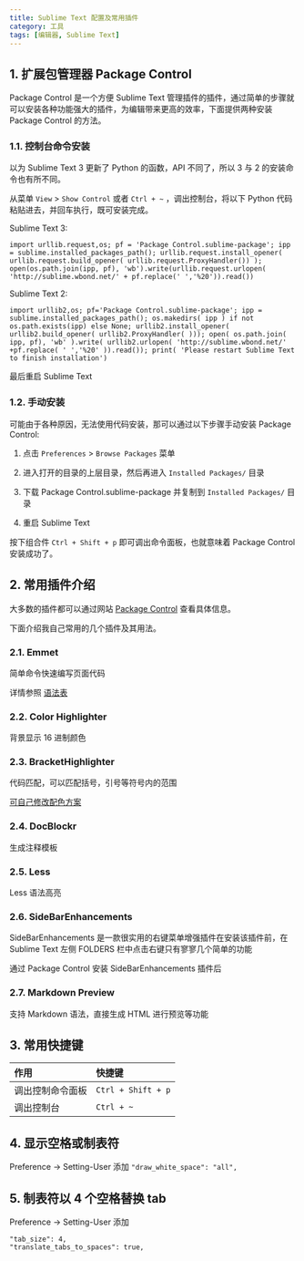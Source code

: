 ```yaml
---
title: Sublime Text 配置及常用插件
category: 工具
tags: [编辑器, Sublime Text]
---
```


## 1. 扩展包管理器 Package Control

Package Control 是一个方便 Sublime Text 管理插件的插件，通过简单的步骤就可以安装各种功能强大的插件，为编辑带来更高的效率，下面提供两种安装 Package Control 的方法。

### 1.1. 控制台命令安装

以为 Sublime Text 3 更新了 Python 的函数，API 不同了，所以 3 与 2 的安装命令也有所不同。

从菜单 `View` > `Show Control` 或者 `Ctrl + ~` ，调出控制台，将以下 Python 代码粘贴进去，并回车执行，既可安装完成。

Sublime Text 3:

```
import urllib.request,os; pf = 'Package Control.sublime-package'; ipp = sublime.installed_packages_path(); urllib.request.install_opener( urllib.request.build_opener( urllib.request.ProxyHandler()) ); open(os.path.join(ipp, pf), 'wb').write(urllib.request.urlopen( 'http://sublime.wbond.net/' + pf.replace(' ','%20')).read())
```

Sublime Text 2:

```
import urllib2,os; pf='Package Control.sublime-package'; ipp = sublime.installed_packages_path(); os.makedirs( ipp ) if not os.path.exists(ipp) else None; urllib2.install_opener( urllib2.build_opener( urllib2.ProxyHandler( ))); open( os.path.join( ipp, pf), 'wb' ).write( urllib2.urlopen( 'http://sublime.wbond.net/' +pf.replace( ' ','%20' )).read()); print( 'Please restart Sublime Text to finish installation')
```

最后重启 Sublime Text

### 1.2. 手动安装

可能由于各种原因，无法使用代码安装，那可以通过以下步骤手动安装 Package Control:

1. 点击 `Preferences` > `Browse Packages` 菜单

2. 进入打开的目录的上层目录，然后再进入 `Installed Packages/` 目录

3. 下载 Package Control.sublime-package 并复制到 `Installed Packages/` 目录

4. 重启 Sublime Text

按下组合件 `Ctrl + Shift + p` 即可调出命令面板，也就意味着 Package Control 安装成功了。

## 2. 常用插件介绍

大多数的插件都可以通过网站 [Package Control](https://packagecontrol.io/) 查看具体信息。

下面介绍我自己常用的几个插件及其用法。

### 2.1. Emmet

简单命令快速编写页面代码

详情参照 [语法表](http://docs.emmet.io/cheat-sheet/)

### 2.2. Color Highlighter

背景显示 16 进制颜色

### 2.3. BracketHighlighter

代码匹配，可以匹配括号，引号等符号内的范围

[可自己修改配色方案](http://www.dbpoo.com/sublime-text3-brackethighlighter/)

### 2.4. DocBlockr

生成注释模板

### 2.5. Less

Less 语法高亮

### 2.6. SideBarEnhancements

SideBarEnhancements 是一款很实用的右键菜单增强插件在安装该插件前，在 Sublime Text 左侧 FOLDERS 栏中点击右键只有寥寥几个简单的功能

通过 Package Control 安装 SideBarEnhancements 插件后

### 2.7. Markdown Preview

支持 Markdown 语法，直接生成 HTML 进行预览等功能

## 3. 常用快捷键

| 作用             | 快捷键             |
| :--------------- | :----------------- |
| 调出控制命令面板 | `Ctrl + Shift + p` |
| 调出控制台       | `Ctrl + ~`         |

## 4. 显示空格或制表符

Preference -> Setting-User 添加 `"draw_white_space": "all",`

## 5. 制表符以 4 个空格替换 tab

Preference -> Setting-User 添加

```
"tab_size": 4,
"translate_tabs_to_spaces": true,
```
